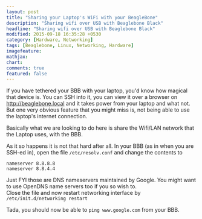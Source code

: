 ```yaml
---
layout: post
title: "Sharing your Laptop's WiFi with your BeagleBone"
description: "Sharing wifi over USB with Beaglebone Black"
headline: "Sharing wifi over USB with Beaglebone Black"
modified: 2015-09-18 16:35:28 +0530
category: [Hardware, Networking]
tags: [Beaglebone, Linux, Networking, Hardware]
imagefeature: 
mathjax: 
chart: 
comments: true
featured: false
---
```


If you have tethered your BBB with your laptop, you'd know how magical that device is. You can SSH into it, you can view it over a browser on http://beaglebone.local and it takes power from your laptop and what not. But one very obvious feature that you might miss is, not being able to use the laptop's internet connection. 

Basically what we are looking to do here is share the Wifi/LAN network that the Laptop uses, with the BBB. 

As it so happens it is not that hard after all. In your BBB (as in when you are SSH-ed in), open the file `/etc/resolv.conf` and change the contents to 

```
nameserver 8.8.8.8
nameserver 8.8.4.4
```

Just FYI those are DNS nameservers maintained by Google. You might want to use OpenDNS name servers too if you so wish to.  
Close the file and now restart networking interface by  
`/etc/init.d/networking restart`

Tada, you should now be able to `ping www.google.com` from your BBB. 
